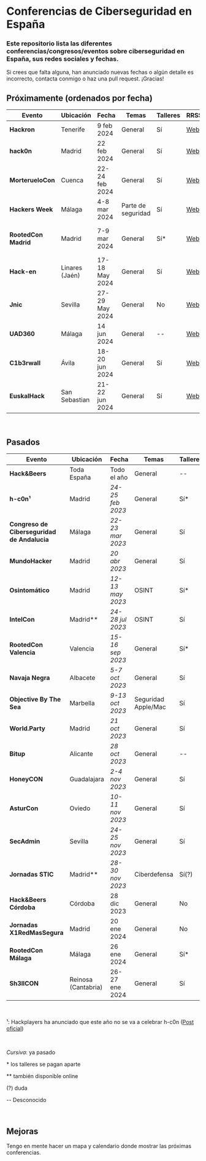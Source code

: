 # Conferencias de Ciberseguridad en España

### Este repositorio lista las diferentes conferencias/congresos/eventos sobre ciberseguridad en España, sus redes sociales y fechas.

Si crees que falta alguna, han anunciado nuevas fechas o algún detalle es incorrecto, contacta conmigo o haz una pull request. ¡Gracias!

## Próximamente (ordenados por fecha)

| **Evento** | Ubicación | Fecha    | Temas | Talleres | RRSS | Duración | Precio | CTF | Organiza |
|----------------|----------|-----------|----------|-------|----------|----------|--------|----|----|
| **Hackron** | Tenerife | 9 feb 2024 | General | Sí | [Web](https://hackron.com/)| 1 día | -- | Sí | Igor Lukic
| **hack0n** | Madrid | 22 feb 2024 | General | Sí | [Web](https://hackon.es/)| 1 día | -- | Sí | Alumnos URJC
| **MorterueloCon** | Cuenca | 22-24 feb 2024 | General | Sí | [Web](https://www.morteruelo.net/)| 3 días | Gratis (Talleres 5€) | Sí | Asociación MorterueloCON
| **Hackers Week** | Málaga | 4-8 mar 2024 | Parte de seguridad | Sí | [Web](https://hackersweek.es/)| 3 días | Gratis | Sí | Alumnos Informática UMA
| **RootedCon Madrid** | Madrid | 7-9 mar 2024 | General | Sí* | [Web](https://www.rootedcon.com/)| 3 días | 70-600€ (ant. edición) | Sí | Rooted
| **Hack-en** | Linares (Jaén)| 17-18 May 2024 | General | Sí | [Web](https://hack-en.org/)| 2 días | 30-36€ | Sí | Alumnos UJA |
| **Jnic** | Sevilla | 27-29 May 2024 | General | No | [Web](https://2024.jnic.es/)| 3 días | 125-200€ | Sí | Incibe |
| **UAD360** | Málaga  | 14 jun 2024| General | -- | [Web](https://uad360.es/)| 2 días | -- | -- | Hispasec |
| **C1b3rwall** | Ávila | 18-20 jun 2024  | General | Sí | [Web](https://c1b3rwall.policia.es/congreso/)| 2 días | Gratis | Sí | CNP |
| **EuskalHack** | San Sebastian | 21-22 jun 2024 | General | Sí | [Web](https://www.euskalhack.org/)| 2 días | 70-95€ (ant. edición) | Sí (+ Hackathon) | Asociación EuskalHack |

&nbsp;

## Pasados

| **Evento** | Ubicación | Fecha    | Temas | Talleres | RRSS | Duración | Precio | CTF | Organiza |
|--------|---------|-----------|----------|-------|----------|----------|--------|----|------|
| **Hack&Beers** | Toda España | Todo el año | General | -- | [Web](https://hackandbeers.es/)| Una tarde | Gratis | -- | Comunidad Hack&Beers |
| **h-c0n¹** | Madrid | *24-25 feb 2023* | General | Sí\* | [Web](https://www.h-c0n.com/)| -- | 50€ | Sí | HackPlayers |
| **Congreso de Ciberseguridad de Andalucia** | Málaga | *22-23 mar 2023* | General  | Sí | [Web](https://www.juntadeandalucia.es/congresociberseguridadandalucia/)| 2 días | Gratis | Sí | Junta Andalucía |
| **MundoHacker** | Madrid | *20 abr 2023* | General | Sí | [Web](https://mundohackerday.com/)| 1 día | -- | Sí | Globb TV |
| **Osintomático** | Madrid | *12-13 may 2023* | OSINT | Sí* | [Web](https://2023.osintomatico.com/)| 2 días | 77€ | Sí | Cyber Hunter Academy |
| **IntelCon** | Madrid\*\* | *24-28 jul 2023* | OSINT | Sí | [Web](https://www.ginseg.com/intelcon/)| 4 días | Gratis | No | Ginseg |
| **RootedCon Valencia** | Valencia | *15-16 sep 2023* | General  | Sí* | [Web](https://www.rootedcon.com/)| 2 días | -- | Sí | Rooted |
| **Navaja Negra** | Albacete| *5-7 oct 2023* | General  | Sí | [Web](https://www.navajanegra.com/)|2 días | 40-75€| Sí** | Asociación Navaja Negra |
| **Objective By The Sea** | Marbella | *9-13 oct 2023* | Seguridad Apple/Mac | Sí | [Web](https://objectivebythesea.org/)| 4 días | -- | No | Objective-See Foundation |
| **World.Party** | Madrid | *21 oct 2023* | General  | Sí | [Web](https://worldparty.hackmadrid.org/)| 1 día | 10€ | Sí | HackMadrid |
| **Bitup** | Alicante | *28 oct 2023* | General  | -- | [Web](https://bitupalicante.com/)| 1 día | Gratis | -- | Alumnos UA |
| **HoneyCON** | Guadalajara | *2-4 nov 2023* | General  | Sí | [Web](https://honeycon.eu/)| 3 días | -- | -- | UNED Guadalajara |
| **AsturCon** | Oviedo | *10-11 nov 2023* | General  | Sí |  [Web](https://asturcon.tech/)| 2 días | -- | Sí | ORICIO.org |
| **SecAdmin** | Sevilla | *24-25 nov 2023* | General  | Sí | [Web](https://secadmin.es/)| 2 días | 35€ | Sí | Dolbuck |
| **Jornadas STIC** | Madrid\*\* | *28-30 nov 2023* | Ciberdefensa | Sí(?) | [Web](https://jornadas.ccn-cert.cni.es/es/)| 3 días | Gratis(?) | No | CCN-CERT |
| **Hack&Beers Córdoba** | Córdoba | 28 dic 2023 | General | No | [Web](https://hackandbeers.es/)| Una tarde | Gratis | No | Comunidad Hack&Beers |
| **Jornadas X1RedMasSegura** | Madrid | 20 ene 2024 | General | No | [Web](https://x1redmassegura.com/)| Un día | Gratis | No | Comunidad X1RedMasSegura |
| **RootedCon Málaga** | Málaga | 26 ene 2024 | General | Sí* | [Web](https://www.rootedcon.com/rootedmlg2024-es/) | 1 día | 100-150€ | Sí(?) | Rooted |
| **Sh3llCON** | Reinosa (Cantabria) | 26-27 ene 2024 | General | Sí | [Web](https://sh3llcon.es/) | 2 días | 30€ | Sí | Asociación Sh3llCON |

&nbsp;

¹: Hackplayers ha anunciado que este año no se va a celebrar h-c0n ([Post oficial](https://www.hackplayers.com/2023/10/en-2024-no-habra-h-c0n-comunicado.html))

&nbsp;

*Cursiva*: ya pasado  

\* los talleres se pagan aparte  

\*\* también disponible online  

(?) duda  

--  Desconocido

&nbsp;
&nbsp;

## Mejoras

Tengo en mente hacer un mapa y calendario donde mostrar las próximas conferencias.
